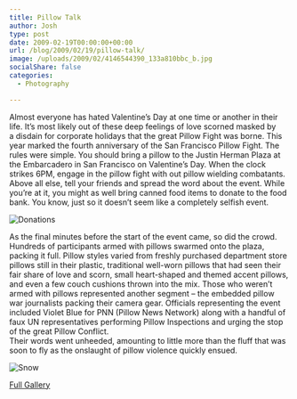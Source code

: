 ```yaml
---
title: Pillow Talk
author: Josh
type: post
date: 2009-02-19T00:00:00+00:00
url: /blog/2009/02/19/pillow-talk/
image: /uploads/2009/02/4146544390_133a810bbc_b.jpg
socialShare: false
categories:
  - Photography

---
```


Almost everyone has hated Valentine’s Day at one time or another in their life. It’s most likely out of these deep feelings of love scorned masked by a disdain for corporate holidays that the great Pillow Fight was borne. This year marked the fourth anniversary of the San Francisco Pillow Fight. The rules were simple. You should bring a pillow to the Justin Herman Plaza at the Embarcadero in San Francisco on Valentine’s Day. When the clock strikes 6PM, engage in the pillow fight with out pillow wielding combatants. Above all else, tell your friends and spread the word about the event. While you’re at it, you might as well bring canned food items to donate to the food bank. You know, just so it doesn’t seem like a completely selfish event.

![Donations](http://farm3.static.flickr.com/2494/4146539650_da0dfc0cff.jpg)

As the final minutes before the start of the event came, so did the crowd. Hundreds of participants armed with pillows swarmed onto the plaza, packing it full. Pillow styles varied from freshly purchased department store pillows still in their plastic, traditional well-worn pillows that had seen their fair share of love and scorn, small heart-shaped and themed accent pillows, and even a few couch cushions thrown into the mix. Those who weren’t armed with pillows represented another segment &#8211; the embedded pillow war journalists packing their camera gear. Officials representing the event included Violet Blue for PNN (Pillow News Network) along with a handful of faux UN representatives performing Pillow Inspections and urging the stop of the great Pillow Conflict.  
Their words went unheeded, amounting to little more than the fluff that was soon to fly as the onslaught of pillow violence quickly ensued.


![Snow](http://farm3.static.flickr.com/2532/4146547560_65401d1028.jpg)


[Full Gallery][1]

 [1]: http://www.flickr.com/photos/quantumfish/sets/72157622903677592/